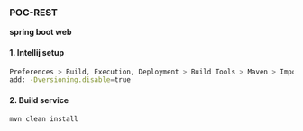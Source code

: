 ### **POC-REST**
**spring boot web**

#### 1. Intellij setup
```bash
Preferences > Build, Execution, Deployment > Build Tools > Maven > Importing > VM options for importer
add: -Dversioning.disable=true
```

#### 2. Build service
```bash
mvn clean install
```
